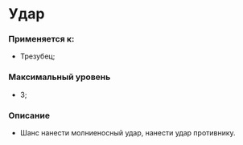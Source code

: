 # Удар

### Применяется к:

* Трезубец;

### Максимальный уровень&#x20;

* 3;

### Описание&#x20;

* Шанс нанести молниеносный удар, нанести удар противнику.
